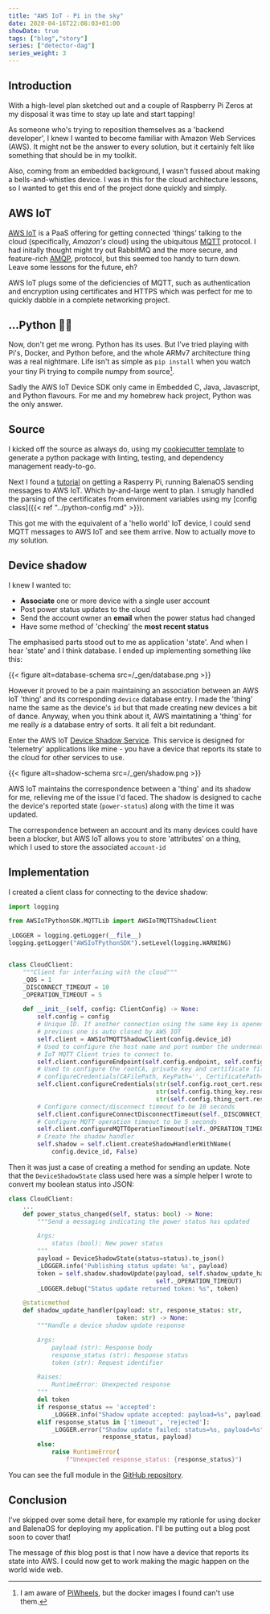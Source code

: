 ```yaml
---
title: "AWS IoT - Pi in the sky"
date: 2020-04-16T22:08:03+01:00
showDate: true
tags: ["blog","story"]
series: ["detector-dag"]
series_weight: 3
---
```


## Introduction

With a high-level plan sketched out and a couple of Raspberry Pi Zeros at my disposal it was time to
stay up late and start tapping!

As someone who's trying to reposition themselves as a 'backend developer', I knew I wanted to
become familiar with Amazon Web Services (AWS). It might not be the answer to every solution, but it
certainly felt like something that should be in my toolkit.

Also, coming from an embedded background, I wasn't fussed about making a bells-and-whistles device.
I was in this for the cloud architecture lessons, so I wanted to get this end of the project done quickly
and simply.

## AWS IoT

[AWS IoT](https://aws.amazon.com/iot/) is a PaaS offering for getting connected 'things' talking to
the cloud (specifically, _Amazon's_ cloud) using the ubiquitous [MQTT](https://mqtt.org/) protocol.
I had initally thought might try out RabbitMQ and the more secure, and feature-rich [AMQP](https://www.amqp.org/),
protocol, but this seemed too handy to turn down. Leave some lessons for the future, eh?

AWS IoT plugs some of the deficiencies of MQTT, such as authentication and encryption using certificates
and HTTPS which was perfect for me to quickly dabble in a complete networking project.

## ...Python 🤦‍♀️

Now, don't get me wrong. Python has its uses. But I've tried playing with Pi's, Docker, and Python
before, and the whole ARMv7 architecture thing was a real nightmare. Life isn't as simple as `pip install`
when you watch your tiny Pi trying to compile numpy from source[^2].

Sadly the AWS IoT Device SDK only came in Embedded C, Java, Javascript, and Python flavours. For me
and my homebrew hack project, Python was the only answer.

[^1]: Not that my simplistic use case had any call for this
[^2]: I am aware of [PiWheels](https://www.piwheels.org/), but the docker images I found can't use them.

## Source

I kicked off the source as always do, using my [cookiecutter template](https://github.com/briggySmalls/cookiecutter-pypackage)
to generate a python package with linting, testing, and dependency management ready-to-go.

Next I found a [tutorial][balena-pi-iot] on getting a Rasperry Pi, running BalenaOS sending messages
to AWS IoT. Which by-and-large went to plan. I smugly handled the parsing of the certificates from environment
variables using my [config class]({{< ref "../python-config.md" >}}).

This got me with the equivalent of a 'hello world' IoT device, I could send MQTT messages to AWS IoT
and see them arrive. Now to actually move to _my_ solution.

[balena-pi-iot]: https://www.balena.io/blog/use-a-raspberry-pi-to-communicate-with-amazon-aws-iot/

## Device shadow

I knew I wanted to:

- __Associate__ one or more device with a single user account
- Post power status updates to the cloud
- Send the account owner an __email__ when the power status had changed
- Have some method of 'checking' the __most recent status__

The emphasised parts stood out to me as application 'state'. And when I hear 'state' and I think database.
I ended up implementing something like this:

{{< figure alt=database-schema src=/_gen/database.png >}}

However it proved to be a pain maintaining an association between an AWS IoT 'thing' and its corresponding
`device` database entry. I made the 'thing' name the same as the device's `id` but that made creating
new devices a bit of dance. Anyway, when you think about it, AWS maintatining a 'thing' for me really
_is_ a database entry of sorts. It all felt a bit redundant.

Enter the AWS IoT [Device Shadow Service]. This service is designed for 'telemetry' applications like
mine - you have a device that reports its state to the cloud for other services to use.

[Device Shadow Service]: https://docs.aws.amazon.com/iot/latest/developerguide/iot-device-shadows.html

{{< figure alt=shadow-schema src=/_gen/shadow.png >}}

AWS IoT maintains the correspondence between a 'thing' and its shadow for me, relieving me of the issue
I'd faced. The shadow is designed to cache the device's reported state (`power-status`) along with the
time it was updated.

The correspondence between an account and its many devices could have been a blocker, but AWS IoT allows
you to store 'attributes' on a thing, which I used to store the associated `account-id`

## Implementation

I created a client class for connecting to the device shadow:

```python
import logging

from AWSIoTPythonSDK.MQTTLib import AWSIoTMQTTShadowClient

_LOGGER = logging.getLogger(__file__)
logging.getLogger("AWSIoTPythonSDK").setLevel(logging.WARNING)


class CloudClient:
    """Client for interfacing with the cloud"""
    _QOS = 1
    _DISCONNECT_TIMEOUT = 10
    _OPERATION_TIMEOUT = 5

    def __init__(self, config: ClientConfig) -> None:
        self.config = config
        # Unique ID. If another connection using the same key is opened the
        # previous one is auto closed by AWS IOT
        self.client = AWSIoTMQTTShadowClient(config.device_id)
        # Used to configure the host name and port number the underneath AWS
        # IoT MQTT Client tries to connect to.
        self.client.configureEndpoint(self.config.endpoint, self.config.port)
        # Used to configure the rootCA, private key and certificate files.
        # configureCredentials(CAFilePath, KeyPath='', CertificatePath='')
        self.client.configureCredentials(str(self.config.root_cert.resolve()),
                                         str(self.config.thing_key.resolve()),
                                         str(self.config.thing_cert.resolve()))
        # Configure connect/disconnect timeout to be 10 seconds
        self.client.configureConnectDisconnectTimeout(self._DISCONNECT_TIMEOUT)
        # Configure MQTT operation timeout to be 5 seconds
        self.client.configureMQTTOperationTimeout(self._OPERATION_TIMEOUT)
        # Create the shadow handler
        self.shadow = self.client.createShadowHandlerWithName(
            config.device_id, False)
```

Then it was just a case of creating a method for sending an update. Note that the `DeviceShadowState`
class used here was a simple helper I wrote to convert my boolean status into JSON:

```python
class CloudClient:
    ...
    def power_status_changed(self, status: bool) -> None:
        """Send a messaging indicating the power status has updated

        Args:
            status (bool): New power status
        """
        payload = DeviceShadowState(status=status).to_json()
        _LOGGER.info('Publishing status update: %s', payload)
        token = self.shadow.shadowUpdate(payload, self.shadow_update_handler,
                                         self._OPERATION_TIMEOUT)
        _LOGGER.debug("Status update returned token: %s", token)

    @staticmethod
    def shadow_update_handler(payload: str, response_status: str,
                              token: str) -> None:
        """Handle a device shadow update response

        Args:
            payload (str): Response body
            response_status (str): Response status
            token (str): Request identifier

        Raises:
            RuntimeError: Unexpected response
        """
        del token
        if response_status == 'accepted':
            _LOGGER.info("Shadow update accepted: payload=%s", payload)
        elif response_status in ['timeout', 'rejected']:
            _LOGGER.error("Shadow update failed: status=%s, payload=%s",
                          response_status, payload)
        else:
            raise RuntimeError(
                f"Unexpected response_status: {response_status}")

```

You can see the full module in the [GitHub repository][aws-client-github].

## Conclusion

I've skipped over some detail here, for example my rationle for using docker and BalenaOS for deploying
my application. I'll be putting out a blog post soon to cover that!

The message of _this_ blog post is that I now have a device that reports its state into AWS. I could
now get to work making the magic happen on the world wide web.

[aws-client-github]: https://github.com/briggySmalls/detectordag/blob/26c629400ce043243ee235bd0241eeb69b4bccab/edge/edge/aws.py
